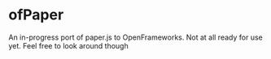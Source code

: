 # ofPaper

An in-progress port of paper.js to OpenFrameworks. Not at all ready for use yet. Feel free to look around though
